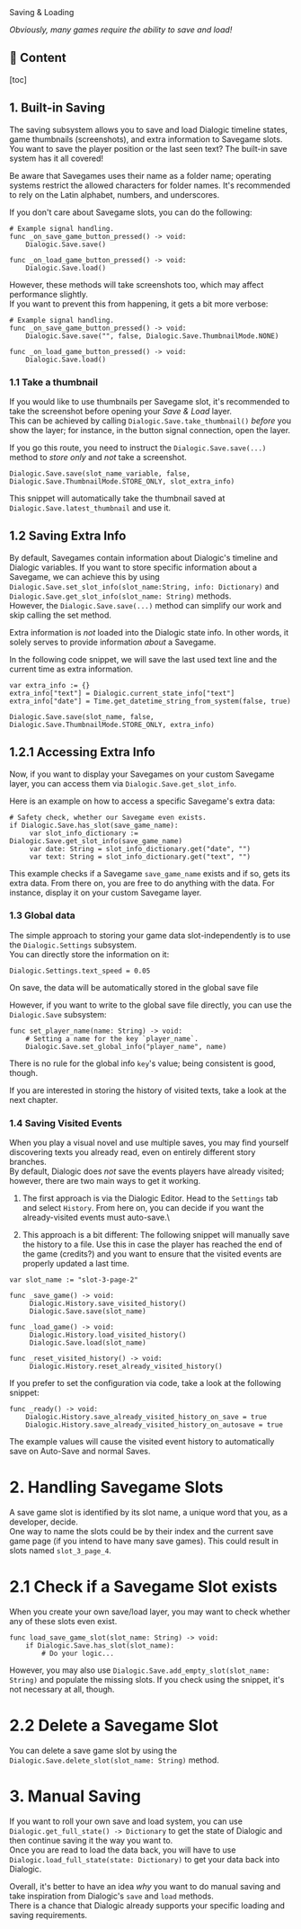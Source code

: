 <div class="header-banner dawn">
     <div class="header-label dawn">Saving & Loading</div>
</div>

*Obviously, many games require the ability to save and load!*

## 📜 Content
[toc]

## 1. Built-in Saving

The saving subsystem allows you to save and load Dialogic timeline states, game thumbnails (screenshots), and extra information to Savegame slots. \
You want to save the player position or the last seen text? The built-in save system has it all covered!

Be aware that Savegames uses their name as a folder name; operating systems restrict the allowed characters for folder names.
It's recommended to rely on the Latin alphabet, numbers, and underscores.

If you don't care about Savegame slots, you can do the following:

```gdscript
# Example signal handling.
func _on_save_game_button_pressed() -> void:
    Dialogic.Save.save()

func _on_load_game_button_pressed() -> void:
    Dialogic.Save.load()
```

However, these methods will take screenshots too, which may affect performance slightly.\
If you want to prevent this from happening, it gets a bit more verbose:

```gdscript
# Example signal handling.
func _on_save_game_button_pressed() -> void:
    Dialogic.Save.save("", false, Dialogic.Save.ThumbnailMode.NONE)

func _on_load_game_button_pressed() -> void:
    Dialogic.Save.load()
```


### 1.1 Take a thumbnail

If you would like to use thumbnails per Savegame slot, it's recommended to take the screenshot before opening your *Save & Load* layer. \
This can be achieved by calling `Dialogic.Save.take_thumbnail()` *before* you show the layer; for instance, in the button signal connection, open the layer.

If you go this route, you need to instruct the `Dialogic.Save.save(...)` method to *store only* and *not* take a screenshot.

```gdscript
Dialogic.Save.save(slot_name_variable, false, Dialogic.Save.ThumbnailMode.STORE_ONLY, slot_extra_info)
```

This snippet will automatically take the thumbnail saved at `Dialogic.Save.latest_thumbnail` and use it.

## 1.2 Saving Extra Info

By default, Savegames contain information about Dialogic's timeline and Dialogic variables. If you want to store specific information about a Savegame, we can achieve this by using `Dialogic.Save.set_slot_info(slot_name:String, info: Dictionary)` and `Dialogic.Save.get_slot_info(slot_name: String)` methods. \
However, the `Dialogic.Save.save(...)` method can simplify our work and skip calling the set method.

Extra information is *not* loaded into the Dialogic state info. In other words, it solely serves to provide information *about* a Savegame.

In the following code snippet, we will save the last used text line and the current time as extra information.

```gdscript
var extra_info := {}
extra_info["text"] = Dialogic.current_state_info["text"]
extra_info["date"] = Time.get_datetime_string_from_system(false, true)

Dialogic.Save.save(slot_name, false, Dialogic.Save.ThumbnailMode.STORE_ONLY, extra_info)
```

## 1.2.1 Accessing Extra Info

Now, if you want to display your Savegames on your custom Savegame layer, you can access them via `Dialogic.Save.get_slot_info`.

Here is an example on how to access a specific Savegame's extra data:

```gdscript
# Safety check, whether our Savegame even exists.
if Dialogic.Save.has_slot(save_game_name):
     var slot_info_dictionary := Dialogic.Save.get_slot_info(save_game_name)
     var date: String = slot_info_dictionary.get("date", "")
     var text: String = slot_info_dictionary.get("text", "")
```

This example checks if a Savegame `save_game_name` exists and if so, gets its extra data.
From there on, you are free to do anything with the data. For instance, display it on your custom Savegame layer.

### 1.3 Global data



The simple approach to storing your game data slot-independently is to use the `Dialogic.Settings` subsystem.\
You can directly store the information on it:
```gdscript
Dialogic.Settings.text_speed = 0.05
```

On save, the data will be automatically stored in the global save file

However, if you want to write to the global save file directly, you can use the `Dialogic.Save` subsystem:
```gdscript
func set_player_name(name: String) -> void:
    # Setting a name for the key `player_name`.
    Dialogic.Save.set_global_info("player_name", name)
```

There is no rule for the global info `key`'s value; being consistent is good, though.

If you are interested in storing the history of visited texts, take a look at the next chapter.


### 1.4 Saving Visited Events

When you play a visual novel and use multiple saves, you may find yourself discovering texts you already read, even on entirely different story branches. \
By default, Dialogic does *not* save the events players have already visited; however, there are two main ways to get it working.

1. The first approach is via the Dialogic Editor. Head to the `Settings` tab and select `History`. From here on, you can decide if you want the already-visited events must auto-save.\

2. This approach is a bit different: The following snippet will manually save the history to a file.
Use this in case the player has reached the end of the game (credits?) and you want to ensure that the visited events are
properly updated a last time.

```gdscript
var slot_name := "slot-3-page-2"

func _save_game() -> void:
     Dialogic.History.save_visited_history()
     Dialogic.Save.save(slot_name)

func _load_game() -> void:
     Dialogic.History.load_visited_history()
     Dialogic.Save.load(slot_name)

func _reset_visited_history() -> void:
     Dialogic.History.reset_already_visited_history()
```

If you prefer to set the configuration via code, take a look at the following snippet:

```gdscript
func _ready() -> void:
    Dialogic.History.save_already_visited_history_on_save = true
    Dialogic.History.save_already_visited_history_on_autosave = true
```

The example values will cause the visited event history to automatically save
on Auto-Save and normal Saves.



# 2. Handling Savegame Slots

A save game slot is identified by its slot name, a unique word that you, as a developer, decide.\
One way to name the slots could be by their index and the current save game page (if you intend to have many save games). This could result in slots named `slot_3_page_4`.

# 2.1 Check if a Savegame Slot exists

When you create your own save/load layer, you may want to check whether any of these slots even exist.

```gdscript
func load_save_game_slot(slot_name: String) -> void:
    if Dialogic.Save.has_slot(slot_name):
        # Do your logic...
```

However, you may also use `Dialogic.Save.add_empty_slot(slot_name: String)` and populate the missing slots. If you check using the snippet, it's not necessary at all, though.

# 2.2 Delete a Savegame Slot

You can delete a save game slot by using the `Dialogic.Save.delete_slot(slot_name: String)` method.


# 3. Manual Saving

If you want to roll your own save and load system, you can use `Dialogic.get_full_state() -> Dictionary` to get the state of Dialogic and then continue saving it the way you want to.\
Once you are read to load the data back, you will have to use `Dialogic.load_full_state(state: Dictionary)` to get your data back into Dialogic.

Overall, it's better to have an idea *why* you want to do manual saving and take inspiration from Dialogic's `save` and `load` methods.\
There is a chance that Dialogic already supports your specific loading and saving requirements.
